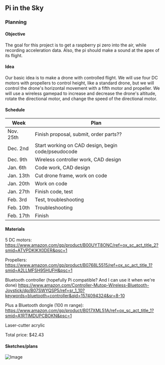 ## Pi in the Sky

### Planning

#### Objective

The goal for this project is to get a raspberry pi zero into the air, while recording acceleration data. Also, the pi should make a sound at the apex of its flight. 

#### Idea 

Our basic idea is to make a drone with controlled flight. We will use four DC motors with propellers to control height, like a standard drone, but we will control the drone's horizontal movement with a fifth motor and propeller. We will use a wireless gamepad to increase and decrease the drone's altitude, rotate the directional motor, and change the speed of the directional motor.

#### Schedule

| Week  | Plan |
| ------------- | ------------- |
| Nov. 25th  | Finish proposal, submit, order parts?? |
| Dec. 2nd | Start working on CAD design, begin code/pseudocode |
| Dec. 9th | Wireless controller work, CAD design |
| Jan. 6th | Code work, CAD design |
| Jan. 13th | Cut drone frame, work on code |
| Jan. 20th | Work on code |
| Jan. 27th | Finish code, test |
| Feb. 3rd | Test, troubleshooting |
| Feb. 10th | Troubleshooting |
| Feb. 17th | Finish |

#### Materials

5 DC motors:
https://www.amazon.com/gp/product/B00UYT8ONC/ref=ox_sc_act_title_2?smid=ATVPDKIKX0DER&psc=1

Propellers:
https://www.amazon.com/gp/product/B0768L5515/ref=ox_sc_act_title_1?smid=A2LLMFSH95HUFH&psc=1

Bluetooth controller (hopefully Pi compatible? And I can use it when we're done)
https://www.amazon.com/Controller-Mutop-Wireless-Bluetooth-Joystick/dp/B07SWYQSP5/ref=sr_1_10?keywords=bluetooth+controller&qid=1574094324&sr=8-10

Plus a Bluetooth dongle (100 m range):
https://www.amazon.com/gp/product/B017XML51A/ref=ox_sc_act_title_1?smid=A1RTIMDUPCBOKN&psc=1

Laser-cutter acrylic

Total price: $42.43

#### Sketches/plans

![Image](https://user-images.githubusercontent.com/54591964/69558690-a65ea700-0f76-11ea-8940-c00c1edf29f5.jpg)

